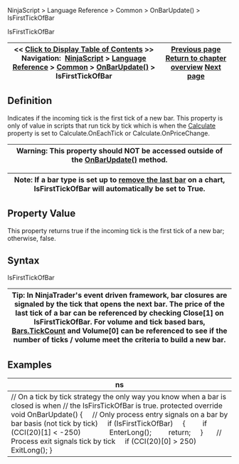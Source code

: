﻿
NinjaScript \> Language Reference \> Common \> OnBarUpdate() \> IsFirstTickOfBar

IsFirstTickOfBar

| \<\< [Click to Display Table of Contents](isfirsttickofbar.md) \>\> **Navigation:**     [NinjaScript](ninjascript.md) \> [Language Reference](language_reference_wip.md) \> [Common](common.md) \> [OnBarUpdate()](onbarupdate.md) \> IsFirstTickOfBar | [Previous page](isdataseriesrequired.md) [Return to chapter overview](onbarupdate.md) [Next page](isresetonnewtradingdays.md) |
| --- | --- |
## Definition
Indicates if the incoming tick is the first tick of a new bar. This property is only of value in scripts that run tick by tick which is when the [Calculate](calculate.md) property is set to Calculate.OnEachTick or Calculate.OnPriceChange.
 

| Warning: This property should NOT be accessed outside of the [OnBarUpdate()](onbarupdate.md) method. |
| --- |

| Note: If a bar type is set up to [remove the last bar](removelastbar.md) on a chart, IsFirstTickOfBar will automatically be set to True. |
| --- |
## 
## 
## Property Value
This property returns true if the incoming tick is the first tick of a new bar; otherwise, false.
 
## Syntax
IsFirstTickOfBar
 

| Tip: In NinjaTrader's event driven framework, bar closures are signaled by the tick that opens the next bar. The price of the last tick of a bar can be referenced by checking Close\[1] on IsFirstTickOfBar. For volume and tick based bars, [Bars.TickCount](tickcount.md) and Volume\[0] can be referenced to see if the number of ticks / volume meet the criteria to build a new bar. |
| --- |
## 
## 
## Examples

| ns |
| --- |
| // On a tick by tick strategy the only way you know when a bar is closed is when // the IsFirsTickOfBar is true. protected override void OnBarUpdate() {      // Only process entry signals on a bar by bar basis (not tick by tick)      if (IsFirstTickOfBar)      {          if (CCI(20)\[1] \< \-250)                EnterLong();          return;      }        // Process exit signals tick by tick      if (CCI(20)\[0] \> 250)          ExitLong(); } |
